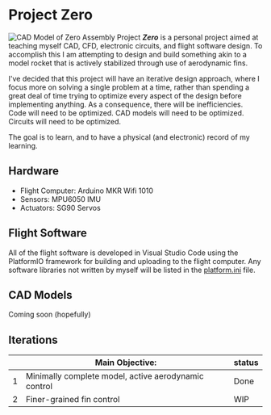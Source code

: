 # Project Zero
![CAD Model of Zero Assembly](https://i.imgur.com/t4JiJKQ.png)
Project ***Zero*** is a personal project aimed at teaching myself CAD, CFD, electronic circuits, and flight software design. To accomplish this I am attempting to design and build something akin to a model rocket that is actively stabilized through use of aerodynamic fins.

I've decided that this project will have an iterative design approach, where I focus more on solving a single problem at a time, rather than spending a great deal of time trying to optimize every aspect of the design before implementing anything.
As a consequence, there will be inefficiencies. Code will need to be optimized. CAD models will need to be optimized. Circuits will need to be optimized.

The goal is to learn, and to have a physical (and electronic) record of my learning.

## Hardware
- Flight Computer: Arduino MKR Wifi 1010
- Sensors: MPU6050 IMU
- Actuators: SG90 Servos

## Flight Software
All of the flight software is developed in Visual Studio Code using the PlatformIO framework for building and uploading to the flight computer. Any software libraries not written by myself will be listed in the [platform.ini](https://github.com/codyauch/Project_Zero_FSW/blob/main/platformio.ini) file.

## CAD Models
Coming soon (hopefully)

## Iterations
||Main Objective:|status|
|-|-|-|
|1|Minimally complete model, active aerodynamic control|Done|
|2|Finer-grained fin control|WIP|
